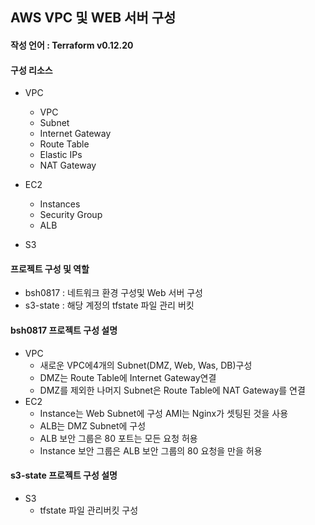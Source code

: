 ## AWS VPC 및 WEB 서버 구성

#### 작성 언어 : Terraform v0.12.20

#### 구성 리소스
- VPC
  - VPC
  - Subnet
  - Internet Gateway
  - Route Table
  - Elastic IPs
  - NAT Gateway
  
- EC2 
  - Instances
  - Security Group
  - ALB
  
- S3

#### 프로젝트 구성 및 역할
  - bsh0817 : 네트워크 환경 구성및 Web 서버 구성
  - s3-state : 해당 계정의 tfstate 파일 관리 버킷

#### bsh0817 프로젝트 구성 설명 
  - VPC
    - 새로운 VPC에4개의 Subnet(DMZ, Web, Was, DB)구성
    - DMZ는 Route Table에 Internet Gateway연결
    - DMZ를 제외한 나머지 Subnet은 Route Table에 NAT Gateway를 연결
  - EC2
    - Instance는 Web Subnet에 구성 AMI는 Nginx가 셋팅된 것을 사용
    - ALB는 DMZ Subnet에 구성
    - ALB 보안 그룹은 80 포트는 모든 요청 허용
    - Instance 보안 그룹은 ALB 보안 그룹의 80 요청을 만을 허용

#### s3-state 프로젝트 구성 설명 
  - S3
    - tfstate 파일 관리버킷 구성
